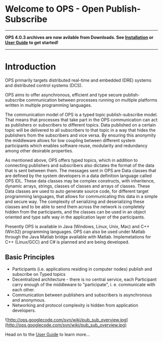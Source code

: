 # Welcome to OPS - Open Publish-Subscribe #


---

**OPS 4.0.3 archives are now avilable from Downloads.
See [Installation](Installation.md) or [User Guide](UserGuide.md) to get started!**

---


# Introduction #

OPS primarily targets distributed real-time and embedded (DRE) systems and distributed control systems (DCS).

OPS aims to offer asynchronous, efficient and type secure publish-subscribe communication between processes running on multiple platforms written in multiple programming languages.

The communication model of OPS is a typed topic publish-subscribe model. That means that processes that take part in the OPS communication can act as publishers or subscribers to different topics. Data published on a certain topic will be delivered to all subscribers to that topic in a way that hides the publishers from the subscribers and vice versa. By ensuring this anonymity the middleware allows for low coupling between different system participants which enables software reuse, modularity and redundancy among other desirable properties.

As mentioned above, OPS offers typed topics, which in addition to connecting publishers and subscribers also dictates the format of the data that is sent between them. The messages sent in OPS are Data classes that are defined by the system developers in a data definition language called OPS IDL. These data classes may be complex constructs, with inheritence, dynamic arrays, strings, classes of classes and arrays of classes. These Data classes are used to auto generate source code, for different target programming languages, that allows for communicating this data in a simple and secure way. The complexity of serializing and deserializing these classes and to be able to send them across the network is completely hidden from the participants, and the classes can be used in an object oriented and type safe way in the application layer of the participants.

Presently OPS is available in Java (Windows, Linux, Unix, Mac) and C++ (Win32) programming languages. OPS can also be used under Matlab through the Java Matlab bridge available with Matlab. Implemetations for C++ (Linux/GCC) and C# is planned and are being developed.


## Basic Principles ##

  * Participants (i.e. applications residing in computer nodes) publish and subscribe on Typed topics
  * Decentralized architecture - there is no central service, each Participant carry enough of the middleware to "participate", i. e. communicate with each other.
  * Communication between publishers and subscribers is asynchronous and anonymous.
  * Networking and protocol complexity is hidden from application developers.


![http://ops.googlecode.com/svn/wiki/pub_sub_overview.jpg](http://ops.googlecode.com/svn/wiki/pub_sub_overview.jpg)

Head on to the [User Guide](UserGuide.md) to learn more...